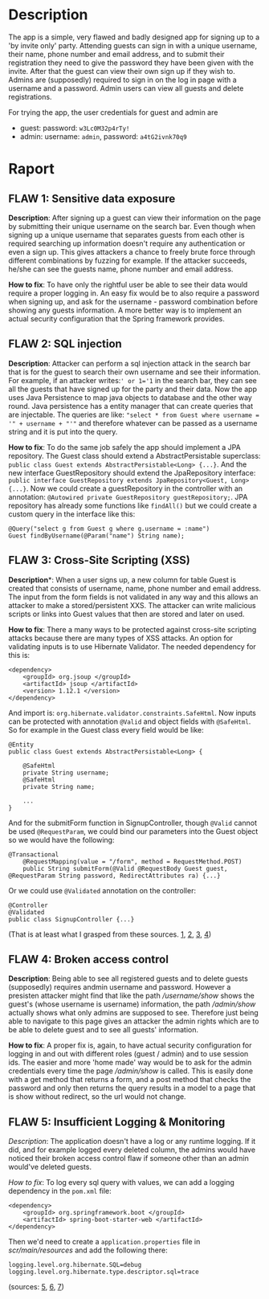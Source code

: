 # Description
The app is a simple, very flawed and badly designed app for signing up to a 'by invite only' party. Attending guests can sign in with a unique username, their name, phone number and email address, and to submit their registration they need to give the password they have been given with the invite. After that the guest can view their own sign up if they wish to. Admins are (supposedly) required to sign in on the log in page with a username and a password. Admin users can view all guests and delete registrations.

For trying the app, the user credentials for guest and admin are
* guest: password: ```w3Lc0M32p4rTy!```
* admin: username: ```admin```, password: ```a4tG2ivnk70q9```

# Raport

## FLAW 1: Sensitive data exposure

**Description**: After signing up a guest can view their information on the page by submitting their unique username on the search bar. Even though when signing up a unique username that separates guests from each other is required searching up information doesn't require any authentication or even a sign up. This gives attackers a chance to freely brute force through different combinations by fuzzing for example. If the attacker succeeds, he/she can see the guests name, phone number and email address.

**How to fix**: To have only the rightful user be able to see their data would require a proper logging in. An easy fix would be to also require a password when signing up, and ask for the username - password combination before showing any guests information. A more better way is to implement an actual security configuration that the Spring framework provides.


## FLAW 2: SQL injection

**Description**: Attacker can perform a sql injection attack in the search bar that is for the guest to search their own username and see their information. For example, if an attacker writes:```' or 1='1``` in the search bar, they can see all the guests that have signed up for the party and their data. Now the app uses Java Persistence to map java objects to database and the other way round. Java persistence has a entity manager that can create queries that are injectable. The queries are like: ```"select * from Guest where username = '" + username + "'"``` and therefore whatever can be passed as a username string and it is put into the query.

**How to fix**: To do the same job safely the app should implement a JPA repository. The Guest class should extend a AbstractPersistable superclass: ```public class Guest extends AbstractPersistable<Long> {...}```. And the new interface GuestRepository should extend the JpaRepository interface: ```public interface GuestRepository extends JpaRepository<Guest, Long> {...}```. Now we could create a guestRepository in the controller with an annotation: ```@Autowired private GuestRepository guestRepository;```. JPA repository has already some functions like ```findAll()``` but we could create a custom query in the interface like this: 
```
@Query("select g from Guest g where g.username = :name") 
Guest findByUsername(@Param("name") String name);
```


## FLAW 3: Cross-Site Scripting (XSS)

**Description***: When a user signs up, a new column for table Guest is created that consists of username, name, phone number and email address. The input from the form fields is not validated in any way and this allows an attacker to make a stored/persistent XXS. The attacker can write malicious scripts or links into Guest values that then are stored and later on used.

**How to fix**: There a many ways to be protected against cross-site scripting attacks because there are many types of XSS attacks. An option for validating inputs is to use Hibernate Validator. The needed dependency for this is:  
```
<dependency>
    <groupId> org.jsoup </groupId>
    <artifactId> jsoup </artifactId>
    <version> 1.12.1 </version>
</dependency>
```  
And import is: ```org.hibernate.validator.constraints.SafeHtml```. Now inputs can be protected with annotation ```@Valid``` and object fields with ```@SafeHtml```. So for example in the Guest class every field would be like:  
```
@Entity
public class Guest extends AbstractPersistable<Long> {

    @SafeHtml
    private String username;
    @SafeHtml
    private String name;
    
    ...
}    
```  
And for the submitForm function in SignupController, though ```@Valid``` cannot be used ```@RequestParam```, we could bind our parameters into the Guest object so we would have the following:  
```
@Transactional
    @RequestMapping(value = "/form", method = RequestMethod.POST) 
    public String submitForm(@Valid @RequestBody Guest guest, @RequestParam String password, RedirectAttributes ra) {...}
```  
Or we could use ```@Validated``` annotation on the controller:  
```
@Controller
@Validated
public class SignupController {...}  
```
(That is at least what I grasped from these sources.
[1](https://sadique.io/blog/2015/12/05/validating-requestparams-and-pathvariables-in-spring-mvc/), 
[2](https://stackoverflow.com/questions/6203740/spring-web-mvc-validate-individual-request-params), 
[3](https://mvnrepository.com/artifact/org.jsoup/jsoup), 
[4](https://stackoverflow.com/questions/2147958/how-do-i-prevent-people-from-doing-xss-in-spring-mvc))


## FLAW 4: Broken access control

**Description**: Being able to see all registered guests and to delete guests (supposedly) requires andmin username and password. However a presisten attacker might find that like the path */username/show* shows the guest's (whose username is username) information, the path */admin/show* actually shows what only admins are supposed to see. Therefore just being able to navigate to this page gives an attacker the admin rights which are to be able to delete guest and to see all guests' information.

**How to fix**: A proper fix is, again, to have actual security configuration for logging in and out with different roles (guest / admin) and to use session ids. The easier and more 'home made' way would be to ask for the admin credentials every time the page */admin/show* is called. This is easily done with a get method that returns a form, and a post method that checks the password and only then returns the query results in a model to a page that is show without redirect, so the url would not change.


## FLAW 5: Insufficient Logging & Monitoring

*Description*: The application doesn't have a log or any runtime logging. If it did, and for example logged every deleted column, the admins would have noticed their broken access control flaw if someone other than an admin would've deleted guests.

*How to fix*: To log every sql query with values, we can add a logging dependency in the ```pom.xml``` file:  
```
<dependency>
    <groupId> org.springframework.boot </groupId>
    <artifactId> spring-boot-starter-web </artifactId>
</dependency>
```  
Then we'd need to create a ```application.properties``` file in *scr/main/resources* and add the following there:  
```
logging.level.org.hibernate.SQL=debug
logging.level.org.hibernate.type.descriptor.sql=trace
```  
(sources:
[5](https://docs.spring.io/spring-boot/docs/1.5.21.RELEASE/reference/html/howto-logging.html),
[6](https://springframework.guru/hibernate-show-sql/),
[7](https://stackoverflow.com/questions/30118683/how-to-log-sql-statements-in-spring-boot))
